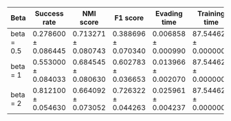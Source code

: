| Beta | Success rate | NMI score | F1 score | Evading time | Training time |
|---|---|---|---|---|---|
| beta = 0.5 | 0.278600 ± 0.086445 | 0.713271 ± 0.080743 | 0.388696 ± 0.070340 | 0.006858 ± 0.000990 | 87.544627 ± 0.000000 |
| beta = 1 | 0.553000 ± 0.084033 | 0.684545 ± 0.080630 | 0.602783 ± 0.036653 | 0.013966 ± 0.002070 | 87.544627 ± 0.000000 |
| beta = 2 | 0.812100 ± 0.054630 | 0.664092 ± 0.073052 | 0.726322 ± 0.044263 | 0.025961 ± 0.004237 | 87.544627 ± 0.000000 |
